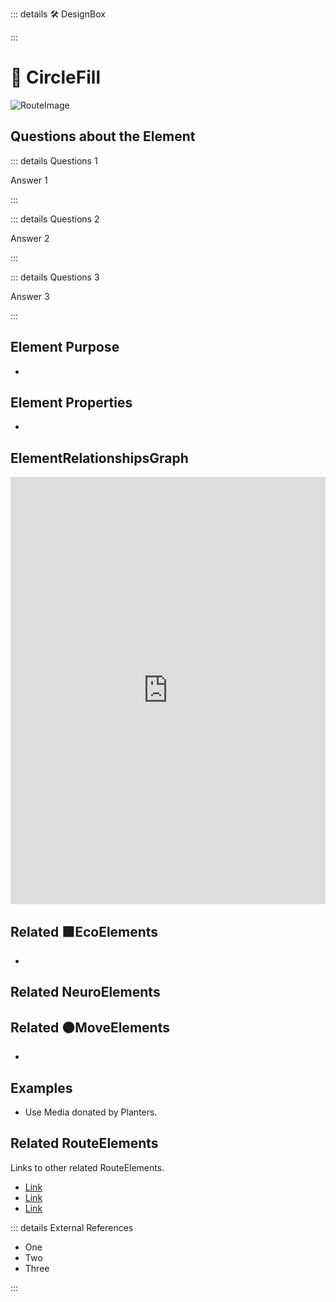 ::: details 🛠 DesignBox



:::

# 🔺 <route>CircleFill</route>

<!-- 
## SpiralFill -->

![RouteImage](/Route/RouteImage.png)

## Questions about the Element

::: details Questions 1

Answer 1

:::

::: details Questions 2

Answer 2

:::

::: details Questions 3

Answer 3

:::

## Element Purpose

- 

## Element Properties

- 

## ElementRelationshipsGraph

<iframe 
    width="100%" 
    height="684" 
    frameborder="0"
    src="https://observablehq.com/embed/@d3/force-directed-graph/2?cells=chart"
></iframe>

## Related 🟩<eco>EcoElements</eco>
- 
## Related <neuro>NeuroElements</neuro>


## Related 🟠<move>MoveElements</move>
- 

## Examples

- Use Media donated by Planters. 

## Related <route>RouteElements</route>

Links to other related RouteElements. 

- [Link]()
- [Link]()
- [Link]()

::: details External References

- One
- Two
- Three

:::

